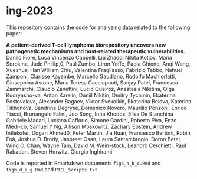 
# ing-2023

<!-- badges: start -->
<!-- badges: end -->

This repository contains the code for analyzing data related to the following paper:

**A patient-derived T-cell lymphoma biorepository uncovers new pathogenetic mechanisms and host-related therapeutic vulnerabilities.**
Danilo Fiore, Luca Vincenzo Cappelli, Liu Zhaoqi Nikita Kotlov, Maria Sorokina, Jude Phillip,0, Paul Zumbo, Liron Yoffe, Paola Ghione, Anqi Wang, Xueshuai Han William Chiu, Valentina Fragliasso, Fabrizio Tabbo, Nahuel Zamponi, Clarisse Kayembe, Marcello Gaudiano, Rodolfo Machiorlatti, Giuseppina Astone, Maria Teresa Cacciapuoti, Sanjay Patel, Francesca Zammarchi, Claudio Zanettini, Lucio Queiroz, Anastasia Nikitina, Olga Kudryasho-va, Anton Karelin, Daniil Nikitin, Dmitry Tychinin, Ekaterina Postovalova, Alexander Bagaev, Viktor Svekolkin, Ekaterina Belova, Katerina Tikhonova, Sandrine Degryse, Domenico Novero, Maurilio Ponzoni, Enrico Tiacci, Brunangelo Falini, Joo Song, Inna Khodos, Elisa De Stanchina Gabriele Macari, Luciana Cafforio, Simone Gardini, Roberto Piva, Enzo Medi-co, Samuel Y Ng, Allison Moskowitz, Zachary Epstein, Andrew Intlekofer, Dogan Ahmed0, Peter Martin, Jia Ruan, Francesco Bertoni, Robin Foà, Joshua D. Brody, Jaspreet Osan, Laura Santambrogio, Doron Betel, Wing C. Chan, Wayne Tam, David M. Wein-stock, Leandro Cerchietti, Raul Rabadan, Steven Horwitz, Giorgio Inghirami



Code is reported in Rmarkdown documents `fig3_a_b_c.Rmd` and `fig6_d_e_g.Rmd` and `PTCL_Scripts.txt`.
